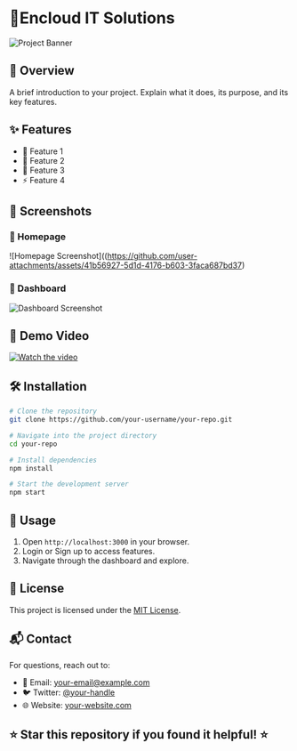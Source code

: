 # 📌Encloud IT Solutions

![Project Banner](path/to/banner-image.png)

## 📖 Overview

A brief introduction to your project. Explain what it does, its purpose, and its key features.

## ✨ Features

- 🚀 Feature 1
- 🎨 Feature 2
- 🔐 Feature 3
- ⚡ Feature 4

## 📸 Screenshots

### 🔹 Homepage
![Homepage Screenshot]((https://github.com/user-attachments/assets/41b56927-5d1d-4176-b603-3faca687bd37)

### 🔹 Dashboard
![Dashboard Screenshot](path/to/dashboard-screenshot.png)

## 🎥 Demo Video

[![Watch the video](https://img.youtube.com/vi/VIDEO_ID/maxresdefault.jpg)](https://www.youtube.com/watch?v=VIDEO_ID)

## 🛠️ Installation

```sh
# Clone the repository
git clone https://github.com/your-username/your-repo.git

# Navigate into the project directory
cd your-repo

# Install dependencies
npm install

# Start the development server
npm start
```

## 🚀 Usage

1. Open `http://localhost:3000` in your browser.
2. Login or Sign up to access features.
3. Navigate through the dashboard and explore.


## 📜 License

This project is licensed under the [MIT License](LICENSE).

## 📬 Contact

For questions, reach out to:

- 📧 Email: your-email@example.com
- 🐦 Twitter: [@your-handle](https://twitter.com/your-handle)
- 🌐 Website: [your-website.com](https://your-website.com)

## ⭐ Star this repository if you found it helpful! ⭐
